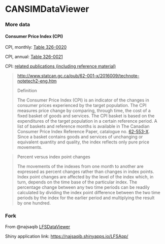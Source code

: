 # CANSIMDataViewer

### More data


#### Consumer Price Index (CPI)

CPI, monthly: [Table 326-0020](http://www5.statcan.gc.ca/cansim/a26?id=3260020)

CPI, annual: [Table 326-0021](http://www5.statcan.gc.ca/cansim/a26?id=3260021)

CPI: [related publications (including reference material)](http://www5.statcan.gc.ca/cansim/a34?lang=eng&mode=onlineCatalogProds&id=3260020&pattern=consumer+price+index&stByVal=2&p1=1&p2=-1)

>http://www.statcan.gc.ca/pub/62-001-x/2016009/technote-notetech2-eng.htm
>
> Definition
>
>The Consumer Price Index (CPI) is an indicator of the changes in consumer prices experienced by the target population. The CPI measures price change by comparing, through time, the cost of a fixed basket of goods and services. The CPI basket is based on the expenditures of the target population in a certain reference period. A list of baskets and reference months is available in The Canadian Consumer Price Index Reference Paper, catalogue no. [62-553-X](http://www5.statcan.gc.ca/olc-cel/olc.action?objId=62-553-X&objType=2&lang=en&limit=0). Since a basket contains goods and services of unchanging or equivalent quantity and quality, the index reflects only pure price movements.

> Percent versus index point changes
>
>The movements of the indexes from one month to another are expressed as percent changes rather than changes in index points. Index point changes are affected by the level of the index which, in turn, depends on the time base of the particular index. The percentage change between any two time periods can be readily calculated by dividing the index point difference between the two time periods by the index for the earlier period and multiplying the result by one hundred.


### Fork

From @najsaqib [LFSDataViewer](https://github.com/najsaqib/LFSDataViewer)

Shiny application link: https://najsaqib.shinyapps.io/LFSApp/
